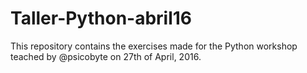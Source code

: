 # Taller-Python-abril16
This repository contains the exercises made for the Python workshop teached by @psicobyte on 27th of April, 2016.
